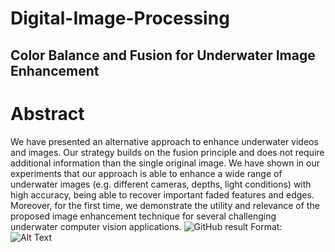 # Digital-Image-Processing
## Color Balance and Fusion for Underwater Image Enhancement
# Abstract
We have presented an alternative approach to enhance underwater videos and images. Our strategy builds on the fusion principle and does not require additional information than the single original image. We have shown in our experiments that our approach is able to enhance a wide range of underwater images (e.g. different cameras, depths, light conditions) with high accuracy, being able to recover important faded features and edges. Moreover, for the first time, we demonstrate the utility and relevance of the proposed image enhancement technique for several challenging underwater computer vision applications.
![GitHub result](/images/result.png)
Format: ![Alt Text](url)
